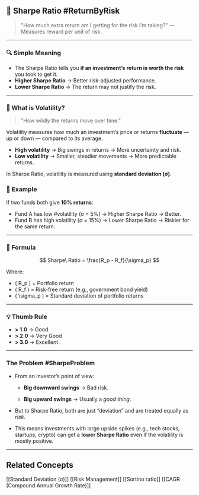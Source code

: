 ## 📌 Sharpe Ratio #ReturnByRisk

> "How much extra return am I getting for the risk I’m taking?" — Measures reward per unit of risk.

---

### **🔍 Simple Meaning**
- The Sharpe Ratio tells you **if an investment’s return is worth the risk** you took to get it.  
- **Higher Sharpe Ratio** → Better risk-adjusted performance.  
- **Lower Sharpe Ratio** → The return may not justify the risk.  

---
### **📌 What is Volatility?**

>"How wildly the returns move over time."  
 
 Volatility measures how much an investment’s price or returns **fluctuate** — up or down — compared to its average.  
- **High volatility** → Big swings in returns → More uncertainty and risk.  
- **Low volatility** → Smaller, steadier movements → More predictable returns.

In Sharpe Ratio, volatility is measured using **standard deviation (σ)**.
### **🎯 Example**
If two funds both give **10% returns**:  
- Fund A has low #volatility (σ = 5%) → Higher Sharpe Ratio → Better.  
- Fund B has high volatility (σ = 15%) → Lower Sharpe Ratio → Riskier for the same return.  

---

### **📌 Formula**
$$
Sharpe\ Ratio = \frac{R_p - R_f}{\sigma_p}
$$

Where:  
- \( R_p \) = Portfolio return  
- \( R_f \) = Risk-free return (e.g., government bond yield)  
- \( \sigma_p \) = Standard deviation of portfolio returns  

---

### **💡 Thumb Rule**
- **> 1.0** → Good  
- **> 2.0** → Very Good  
- **> 3.0** → Excellent  

---

### **The Problem** #SharpeProblem

- From an investor’s point of view:
    
    - **Big downward swings** → Bad risk.
        
    - **Big upward swings** → Usually a _good thing_.
        
- But to Sharpe Ratio, both are just “deviation” and are treated equally as _risk_.
    
- This means investments with large upside spikes (e.g., tech stocks, startups, crypto) can get a **lower Sharpe Ratio** even if the volatility is mostly positive.


---
## Related Concepts
[[Standard Deviation (σ)]]
[[Risk Management]]
[[Sortino ratio]]
[[CAGR (Compound Annual Growth Rate)]]
